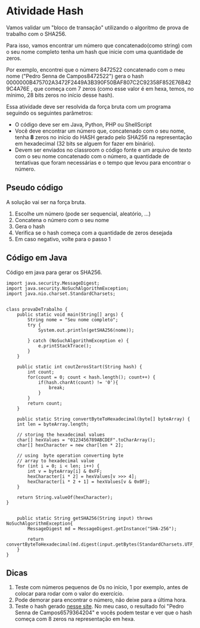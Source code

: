 # Atividade Hash

Vamos validar um "bloco de transação" utilizando o algoritmo de prova de trabalho com o SHA256.

Para isso, vamos encontrar um número que concatenado(como string) com o seu nome completo tenha um hash que inicie com uma quantidade de zeros.

Por exemplo, encontrei que o número 8472522 concatenado com o meu nome ("Pedro Senna de Campos8472522") gera o hash 0000000B475702A3472F2449A3B390F50BAF807C2C92358F852E76B429C4A76E , que começa com  7 zeros (como esse valor é em hexa, temos, no mínimo, 28 bits zeros no início desse hash).

Essa atividade deve ser resolvida da força bruta com um programa seguindo os seguintes parâmetros:

* O código deve ser em Java, Python, PHP ou ShellScript
* Você deve encontrar um número que, concatenado com o seu nome, tenha **8** zeros no início do HASH gerado pelo SHA256 na representação em hexadecimal (32 bits se alguem for fazer em binário).
* Devem ser enviados no classroom o código fonte e um arquivo de texto com o seu nome concatenado com o número, a quantidade de tentativas que foram necessárias e o tempo que levou para encontrar o número.

## Pseudo código

A solução vai ser na força bruta.

1. Escolhe um número (pode ser sequencial, aleatório, ...)
2. Concatena o número com o seu nome
3. Gera o hash
4. Verifica se o hash começa com a quantidade de zeros desejada
5. Em caso negativo, volte para o passo 1


## Código em Java

Código em java para gerar os SHA256.

```
import java.security.MessageDigest;
import java.security.NoSuchAlgorithmException;
import java.nio.charset.StandardCharsets;


class provaDeTrabalho {
    public static void main(String[] args) {
        String nome = "Seu nome completo";
        try {
            System.out.println(getSHA256(nome));
            
        } catch (NoSuchAlgorithmException e) {
            e.printStackTrace();
        }
    }

    public static int coutZerosStart(String hash) {
        int count;
        for(count = 0; count < hash.length(); count++) {
            if(hash.charAt(count) != '0'){
                break;
            }
        }
        return count;
    }

    public static String convertByteToHexadecimal(byte[] byteArray) {
    int len = byteArray.length;

    // storing the hexadecimal values
    char[] hexValues = "0123456789ABCDEF".toCharArray();
    char[] hexCharacter = new char[len * 2];

    // using  byte operation converting byte
    // array to hexadecimal value
    for (int i = 0; i < len; i++) {
        int v = byteArray[i] & 0xFF;
        hexCharacter[i * 2] = hexValues[v >>> 4];
        hexCharacter[i * 2 + 1] = hexValues[v & 0x0F];
    }

    return String.valueOf(hexCharacter);
}


    public static String getSHA256(String input) throws NoSuchAlgorithmException{
        MessageDigest md = MessageDigest.getInstance("SHA-256"); 

        return convertByteToHexadecimal(md.digest(input.getBytes(StandardCharsets.UTF_8))); 
    }
}

```

## Dicas

1. Teste com números pequenos de 0s no início, 1 por exemplo, antes de colocar para rodar com o valor do exercício.
2. Pode demorar para encontrar o número, não deixe para a última hora.
3. Teste o hash gerado [nesse site](https://emn178.github.io/online-tools/sha256.html). No meu caso, o resultado foi "Pedro Senna de Campos6579364204" e vocês podem testar e ver que o hash começa com 8 zeros na representação em hexa.
